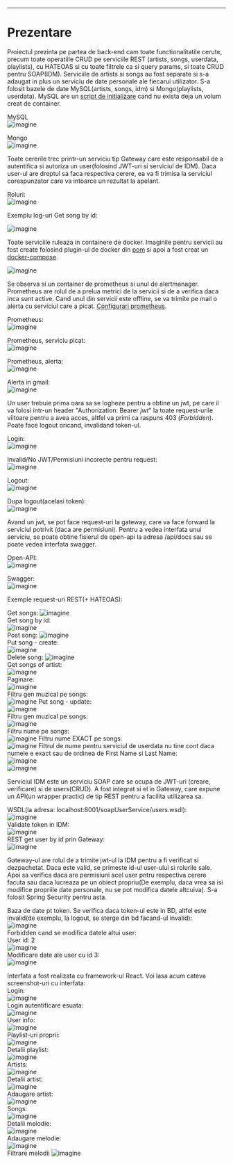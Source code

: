 ----------------------------------------------------------

# Prezentare  

Proiectul prezinta pe partea de back-end cam toate functionalitatile cerute, precum toate operatiile CRUD pe serviciile REST (artists, songs, userdata, playlists), cu HATEOAS si cu toate filtrele ca si query params, si toate CRUD pentru SOAP(IDM). Serviciile de artists si songs au fost separate si s-a adaugat in plus un serviciu de date personale ale fiecarui utilizator. S-a folosit bazele de date MySQL(artists, songs, idm) si Mongo(playlists, userdata). MySQL are un [script de initializare](ops/scripts/init.sql) cand nu exista deja un volum creat de container.

MySQL  
![imagine](screenshots/MySQL_Structure.png)  
  
Mongo  
![imagine](screenshots/mongo_structure.png)  

Toate cererile trec printr-un serviciu tip Gateway care este responsabil de a autentifica si autoriza un user(folosind JWT-uri si serviciul de IDM). Daca user-ul are dreptul sa faca respectiva cerere, ea va fi trimisa la serviciul corespunzator care va intoarce un rezultat la apelant.  

Roluri:  
![imagine](screenshots/roles.png)  

Exemplu log-uri Get song by id:  

![imagine](screenshots/get-song-id-logs.png)  

Toate serviciile ruleaza in containere de docker. Imaginile pentru servicii au fost create folosind plugin-ul de docker din [pom](pom.xml) si apoi a fost creat un [docker-compose](ops/docker-compose.yml).  

![imagine](screenshots/docker.png)  

Se observa si un container de prometheus si unul de alertmanager. Prometheus are rolul de a prelua metrici de la servicii si de a verifica daca inca sunt active. Cand unul din servicii este offline, se va trimite pe mail o alerta cu serviciul care a picat. [Configurari prometheus](ops/prometheus).

Prometheus:  
![imagine](screenshots/prometheus-all.png)  

Prometheus, serviciu picat:  
![imagine](screenshots/prometheus-down.png)  

Prometheus, alerta:  
![imagine](screenshots/prometheus-alert.png)  

Alerta in gmail:  
![imagine](screenshots/mail-alert.png)  

Un user trebuie prima oara sa se logheze pentru a obtine un jwt, pe care il va folosi intr-un header "Authorization: Bearer _jwt_" la toate request-urile viitoare pentru a avea acces, altfel va primi ca raspuns 403 (_Forbidden_). Poate face logout oricand, invalidand token-ul.  

Login:  
![imagine](screenshots/login.png)  

Invalid/No JWT/Permisiuni incorecte pentru request:  
![imagine](screenshots/forbidden-delete-user.png)  

Logout:  
![imagine](screenshots/logout.png)  

Dupa logout(acelasi token):  
![imagine](screenshots/forbidden-logout.png)  

Avand un jwt, se pot face request-uri la gateway, care va face forward la serviciul potrivit (daca are permisiuni). Pentru a vedea interfata unui serviciu, se poate obtine fisierul de open-api la adresa /api/docs sau se poate vedea interfata swagger.  

Open-API:  
![imagine](screenshots/api-docs.png)  

Swagger:  
![imagine](screenshots/swagger.png)  

Exemple request-uri REST(+ HATEOAS):  

Get songs:
![imagine](screenshots/getallsongs.png)  
Get song by id:  
![imagine](screenshots/get-song-id.png)  
Post song:
![imagine](screenshots/post-song.png)  
Put song - create:  
![imagine](screenshots/put-song-201-create.png)  
Delete song:
![imagine](screenshots/delete-song.png)  
Get songs of artist:  
![imagine](screenshots/get-songs-of-artist.png)  
Paginare:  
![imagine](screenshots/pagination.png)  
Filtru gen muzical pe songs:  
![imagine](screenshots/filter-songs-metal.png) 
Put song - update:  
![imagine](screenshots/put-song-204-exist.png)  
Filtru gen muzical pe songs:  
![imagine](screenshots/filter-songs-metal.png)  
Filtru nume pe songs:  
![imagine](screenshots/filter-song-name-non-exact.png) 
Filtru nume EXACT pe songs:  
![imagine](screenshots/filter-song-name-exact.png) 
Filtrul de nume pentru serviciul de userdata nu tine cont daca numele e exact sau de ordinea de First Name si Last Name:  
![imagine](screenshots/filter-name-1-userdata.png)  
![imagine](screenshots/filter-name-2-userdata.png)  

Serviciul IDM este un serviciu SOAP care se ocupa de JWT-uri (creare, verificare) si de users(CRUD). A fost integrat si el in Gateway, care expune un API(un wrapper practic) de tip REST pentru a facilita utilizarea sa.  

WSDL(la adresa: localhost:8001/soapUserService/users.wsdl):  
![imagine](screenshots/wsdl.png)  
Validate token in IDM:  
![imagine](screenshots/soap-jwt-auth.png)  
REST get user by id prin Gateway:  
![imagine](screenshots/rest-idm-get-user.png)  

Gateway-ul are rolul de a trimite jwt-ul la IDM pentru a fi verificat si dezpachetat. Daca este valid, se primeste id-ul user-ului si rolurile sale. Apoi sa verifica daca are permisiuni acel user pntru respectiva cerere facuta sau daca lucreaza pe un obiect propriu(De exemplu, daca vrea sa isi modifice propriile date personale, nu se pot modifica datele altcuiva). S-a folosit Spring Security pentru asta.  

Baza de date pt token. Se verifica daca token-ul este in BD, altfel este invalid(de exemplu, la logout, se sterge din bd facand-ul invalid):  
![imagine](screenshots/tokens-db.png)  
Forbidden cand se modifica datele altui user:  
User id: 2  
![imagine](screenshots/login-cmanager.png)  
Modificare date ale user cu id 3:  
![imagine](screenshots/forbidden-update-userdata.png)  

Interfata a fost realizata cu framework-ul React. Voi lasa acum cateva screenshot-uri cu interfata:  
Login:  
![imagine](screenshots/react-login.png)  
Login autentificare esuata:  
![imagine](screenshots/react-bad-credentials.png)  
User info:  
![imagine](screenshots/react-userdata.png)  
Playlist-uri proprii:  
![imagine](screenshots/react-platlist-own.png)  
Detalii playlist:  
![imagine](screenshots/react-playlist-details.png)  
Artists:  
![imagine](screenshots/react-artists.png)  
Detalii artist:  
![imagine](screenshots/react-artist-details.png)   
Adaugare artist:   
![imagine](screenshots/react-add-artist.png)  
Songs:  
![imagine](screenshots/react-songs.png)  
Detalii melodie:  
![imagine](screenshots/react-song-details.png)  
Adaugare melodie:  
![imagine](screenshots/react-add-song.png)  
Filtrare melodii
![imagine](screenshots/react-filter.png)  